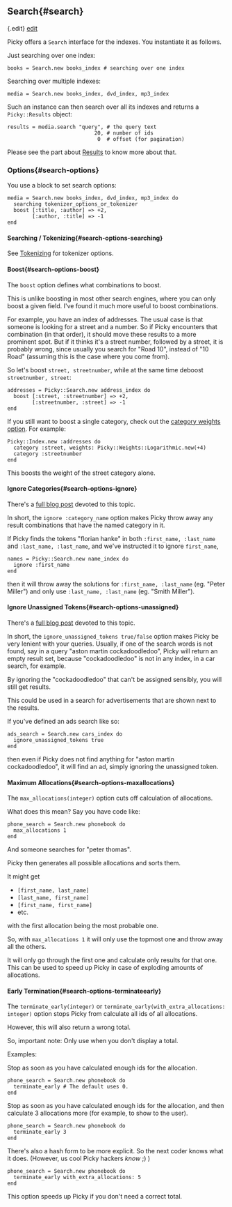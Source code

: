 ## Search{#search}

{.edit}
[edit](http://github.com/floere/picky/blob/master/web/source/documentation/_search.html.md)

Picky offers a `Search` interface for the indexes. You instantiate it as follows.

Just searching over one index:

    books = Search.new books_index # searching over one index

Searching over multiple indexes:

    media = Search.new books_index, dvd_index, mp3_index

Such an instance can then search over all its indexes and returns a `Picky::Results` object:

    results = media.search "query", # the query text
                                20, # number of ids
                                 0  # offset (for pagination)

Please see the part about [Results](#results) to know more about that.

### Options{#search-options}

You use a block to set search options:

    media = Search.new books_index, dvd_index, mp3_index do
      searching tokenizer_options_or_tokenizer
      boost [:title, :author] => +2,
            [:author, :title] => -1
    end

#### Searching / Tokenizing{#search-options-searching}

See [Tokenizing](#tokenizing) for tokenizer options.

#### Boost{#search-options-boost}

The `boost` option defines what combinations to boost.

This is unlike boosting in most other search engines, where you can only boost a given field. I've found it much more useful to boost combinations.

For example, you have an index of addresses. The usual case is that someone is looking for a street and a number. So if Picky encounters that combination (in that order), it should move these results to a more prominent spot.
But if it thinks it's a street number, followed by a street, it is probably wrong, since usually you search for "Road 10", instead of "10 Road" (assuming this is the case where you come from).

So let's boost `street, streetnumber`, while at the same time deboost `streetnumber, street`:

    addresses = Picky::Search.new address_index do
      boost [:street, :streetnumber] => +2,
            [:streetnumber, :street] => -1
    end

If you still want to boost a single category, check out the [category weights option](#indexes-categories-weights).
For example:

    Picky::Index.new :addresses do
      category :street, weights: Picky::Weights::Logarithmic.new(+4)
      category :streetnumber
    end

This boosts the weight of the street category alone.
 
#### Ignore Categories{#search-options-ignore}

There's a [full blog post](http://florianhanke.com/blog/2011/09/01/picky-case-study-location-based-ads.html) devoted to this topic.

In short, the `ignore :category_name` option makes Picky throw away any result combinations that have the named category in it.

If Picky finds the tokens "florian hanke" in both `:first_name, :last_name` and `:last_name, :last_name`, and we've instructed it to ignore `first_name`,

    names = Picky::Search.new name_index do
      ignore :first_name
    end

then it will throw away the solutions for `:first_name, :last_name` (eg. "Peter Miller") and only use `:last_name, :last_name` (eg. "Smith Miller").

#### Ignore Unassigned Tokens{#search-options-unassigned}

There's a [full blog post](http://florianhanke.com/blog/2011/09/05/picky-ignoring-unassigned-tokens.html) devoted to this topic.

In short, the `ignore_unassigned_tokens true/false` option makes Picky be very lenient with your queries. Usually, if one of the search words is not found, say in a query "aston martin cockadoodledoo", Picky will return an empty result set, because "cockadoodledoo" is not in any index, in a car search, for example.

By ignoring the "cockadoodledoo" that can't be assigned sensibly, you will still get results.

This could be used in a search for advertisements that are shown next to the results.

If you've defined an ads search like so:

    ads_search = Search.new cars_index do
      ignore_unassigned_tokens true
    end

then even if Picky does not find anything for "aston martin cockadoodledoo", it will find an ad, simply ignoring the unassigned token.

#### Maximum Allocations{#search-options-maxallocations}

The `max_allocations(integer)` option cuts off calculation of allocations.

What does this mean? Say you have code like:

    phone_search = Search.new phonebook do
      max_allocations 1
    end

And someone searches for "peter thomas".

Picky then generates all possible allocations and sorts them.

It might get

* `[first_name, last_name]`
* `[last_name, first_name]`
* `[first_name, first_name]`
* etc.

with the first allocation being the most probable one.

So, with `max_allocations 1` it will only use the topmost one and throw away all the others.

It will only go through the first one and calculate only results for that one. This can be used to speed up Picky in case of exploding amounts of allocations.

#### Early Termination{#search-options-terminateearly}

The `terminate_early(integer)` or `terminate_early(with_extra_allocations: integer)` option stops Picky from calculate all ids of all allocations.

However, this will also return a wrong total.

So, important note: Only use when you don't display a total.

Examples:

Stop as soon as you have calculated enough ids for the allocation.

    phone_search = Search.new phonebook do
      terminate_early # The default uses 0.
    end

Stop as soon as you have calculated enough ids for the allocation, and then calculate 3 allocations more (for example, to show to the user).

    phone_search = Search.new phonebook do
      terminate_early 3
    end

There's also a hash form to be more explicit. So the next coder knows what it does. (However, us cool Picky hackers _know_ ;) )

    phone_search = Search.new phonebook do
      terminate_early with_extra_allocations: 5
    end

This option speeds up Picky if you don't need a correct total.
